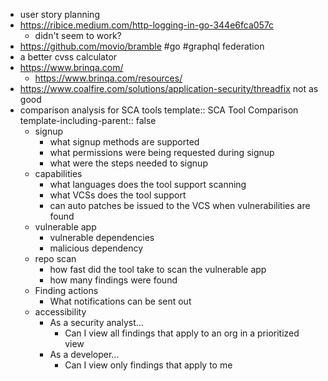 - user story planning
- https://ribice.medium.com/http-logging-in-go-344e6fca057c
	- didn't seem to work?
- https://github.com/movio/bramble #go #graphql federation
- a better cvss calculator
- https://www.brinqa.com/
	- https://www.brinqa.com/resources/
- https://www.coalfire.com/solutions/application-security/threadfix not as good
- comparison analysis for SCA tools
  template:: SCA Tool Comparison
  template-including-parent:: false
	- signup
		- what signup methods are supported
		- what permissions were being requested during signup
		- what were the steps needed to signup
	- capabilities
		- what languages does the tool support scanning
		- what VCSs does the tool support
		- can auto patches be issued to the VCS when vulnerabilities are found
	- vulnerable app
		- vulnerable dependencies
		- malicious dependency
	- repo scan
		- how fast did the tool take to scan the vulnerable app
		- how many findings were found
	- Finding actions
		- What notifications can be sent out
	- accessibility
		- As a security analyst...
			- Can I view all findings that apply to an org in a prioritized view
		- As a developer...
			- Can I view only findings that apply to me